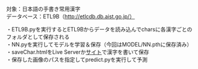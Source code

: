 対象：日本語の手書き常用漢字  
データベース：ETL9B（http://etlcdb.db.aist.go.jp/）  
  
・ETL9B.pyを実行するとETL9Bからデータを読み込んでcharsに各漢字ごとのフォルダとして保存される  
・NN.pyを実行してモデルを学習＆保存（今回はMODEL/NN.pthに保存済み）  
・saveChar.htmlをLive Serverか[サイト](https://kurorosuke.github.io/kanji-classification/saveChar.html)で漢字を書いて保存  
・保存した画像のパスを指定してpredict.pyを実行して予測  
